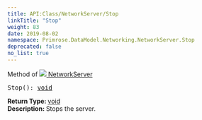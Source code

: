 ```yaml
---
title: API:Class/NetworkServer/Stop
linkTitle: "Stop"
weight: 83
date: 2019-08-02
namespace: Primrose.DataModel.Networking.NetworkServer.Stop
deprecated: false
no_list: true
---
```

Method of <a href="/docs/api-reference/Class/NetworkServer"><img src="/icons/silk/server_network.png"/>&nbsp;NetworkServer</a>
<pre class="method-declaration">
Stop(): <a class="type" href="/docs/api-reference/System/void">void</a></pre>
<b>Return Type: </b>
<a class="type" href="/docs/api-reference/System/void">void</a>
<br/>
<b>Description: </b>
Stops the server.

